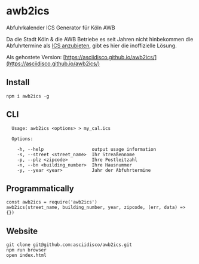 # awb2ics

Abfuhrkalender ICS Generator für Köln AWB

Da die Stadt Köln & die AWB Betriebe es seit Jahren nicht hinbekommen die Abfuhrtermine
als [ICS anzubieten](https://www.offenedaten-koeln.de/anfragen/abfuhrtermine-im-ical-format), gibt es hier die inoffizielle Lösung.

Als gehostete Version: [https://asciidisco.github.io/awb2ics/](https://asciidisco.github.io/awb2ics/)

## Install

```
npm i awb2ics -g
```

## CLI

```
  Usage: awb2ics <options> > my_cal.ics

  Options:

    -h, --help                  output usage information
    -s, --street <street_name>  Ihr Streaßenname
    -p, --plz <zipcode>         Ihre Postleitzahl
    -n, --bn <building_number>  Ihre Hausnummer
    -y, --year <year>           Jahr der Abfuhrtermine
```

## Programmatically

```
const awb2ics = require('awb2ics')
awb2ics(street_name, building_number, year, zipcode, (err, data) => {})
```

## Website

```
git clone git@github.com:asciidisco/awb2ics.git
npm run browser
open index.html 
```